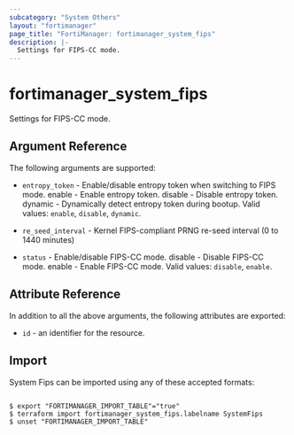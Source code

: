 ```yaml
---
subcategory: "System Others"
layout: "fortimanager"
page_title: "FortiManager: fortimanager_system_fips"
description: |-
  Settings for FIPS-CC mode.
---
```


# fortimanager_system_fips
Settings for FIPS-CC mode.

## Argument Reference


The following arguments are supported:


* `entropy_token` - Enable/disable entropy token when switching to FIPS mode. enable - Enable entropy token. disable - Disable entropy token. dynamic - Dynamically detect entropy token during bootup. Valid values: `enable`, `disable`, `dynamic`.

* `re_seed_interval` - Kernel FIPS-compliant PRNG re-seed interval (0 to 1440 minutes)
* `status` - Enable/disable FIPS-CC mode. disable - Disable FIPS-CC mode. enable - Enable FIPS-CC mode. Valid values: `disable`, `enable`.



## Attribute Reference

In addition to all the above arguments, the following attributes are exported:
* `id` - an identifier for the resource.

## Import

System Fips can be imported using any of these accepted formats:
```

$ export "FORTIMANAGER_IMPORT_TABLE"="true"
$ terraform import fortimanager_system_fips.labelname SystemFips
$ unset "FORTIMANAGER_IMPORT_TABLE"
```

